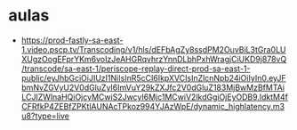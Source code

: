 # aulas
* https://prod-fastly-sa-east-1.video.pscp.tv/Transcoding/v1/hls/dEFbAgZy8ssdPM2OuvBiL3tGra0LUXUgzOogEFprYKm6voIzJeAHGRqvhrzYnnDLbhPxhWragjCiUKD9j878vQ/transcode/sa-east-1/periscope-replay-direct-prod-sa-east-1-public/eyJhbGciOiJIUzI1NiIsInR5cCI6IkpXVCIsInZlcnNpb24iOiIyIn0.eyJFbmNvZGVyU2V0dGluZyI6ImVuY29kZXJfc2V0dGluZ183MjBwMzBfMTAiLCJIZWlnaHQiOjcyMCwiS2JwcyI6Mjc1MCwiV2lkdGgiOjEyODB9.ldktM4fCFRfkP4ZEBfZPKtlAUNAcTPkoz994YJAzWpE/dynamic_highlatency.m3u8?type=live
